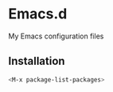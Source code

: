 Emacs.d
=======
My Emacs configuration files

## Installation

```bash
<M-x package-list-packages>
```

